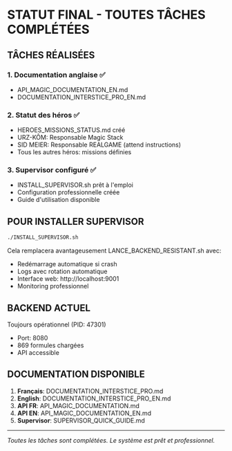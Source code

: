 # STATUT FINAL - TOUTES TÂCHES COMPLÉTÉES

## TÂCHES RÉALISÉES

### 1. Documentation anglaise ✅
- API_MAGIC_DOCUMENTATION_EN.md
- DOCUMENTATION_INTERSTICE_PRO_EN.md

### 2. Statut des héros ✅
- HEROES_MISSIONS_STATUS.md créé
- URZ-KÔM: Responsable Magic Stack
- SID MEIER: Responsable REALGAME (attend instructions)
- Tous les autres héros: missions définies

### 3. Supervisor configuré ✅
- INSTALL_SUPERVISOR.sh prêt à l'emploi
- Configuration professionnelle créée
- Guide d'utilisation disponible

## POUR INSTALLER SUPERVISOR

```bash
./INSTALL_SUPERVISOR.sh
```

Cela remplacera avantageusement LANCE_BACKEND_RESISTANT.sh avec:
- Redémarrage automatique si crash
- Logs avec rotation automatique
- Interface web: http://localhost:9001
- Monitoring professionnel

## BACKEND ACTUEL

Toujours opérationnel (PID: 47301)
- Port: 8080
- 869 formules chargées
- API accessible

## DOCUMENTATION DISPONIBLE

1. **Français**: DOCUMENTATION_INTERSTICE_PRO.md
2. **English**: DOCUMENTATION_INTERSTICE_PRO_EN.md
3. **API FR**: API_MAGIC_DOCUMENTATION.md
4. **API EN**: API_MAGIC_DOCUMENTATION_EN.md
5. **Supervisor**: SUPERVISOR_QUICK_GUIDE.md

---

*Toutes les tâches sont complétées. Le système est prêt et professionnel.*